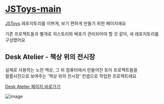 # [JSToys-main](https://maetdol.github.io/jstoys-main/)

[JSToys](https://github.com/MaetDol/JSToys-main.git) 레포지토리를 이쁘게, 보기 편하게 만들기 위한 페이지에요

기존 프로젝트들과 별개로 히스토리와 배포가 관리되어야 할 것 같아, 새 레포지토리를 구성했어요

## Desk Atelier - 책상 위의 전시장

실제로 사용하는 노란 책상, 그 위 컴퓨터에서 만들어진 토이 프로젝트들을 \
필름사진으로 보여주는 '책상 위의 전시장' 컨셉으로 작업한 프로젝트에요


[Desk Atelier 페이지 바로가기](https://maetdol.github.io/jstoys-main/)

![image](https://github.com/MaetDol/jstoys-main/assets/20384262/affba4c1-dc33-43bc-89ef-73fd26ef25f7)
